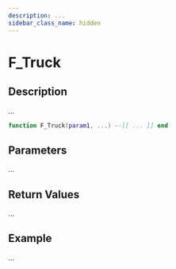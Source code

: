 ```yaml
---
description: ...
sidebar_class_name: hidden
---
```


# F_Truck

## Description

...

```lua
function F_Truck(param1, ...) --[[ ... ]] end
```

## Parameters

...

## Return Values

...

## Example

...

